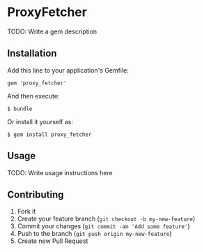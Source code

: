 # ProxyFetcher

TODO: Write a gem description

## Installation

Add this line to your application's Gemfile:

    gem 'proxy_fetcher'

And then execute:

    $ bundle

Or install it yourself as:

    $ gem install proxy_fetcher

## Usage

TODO: Write usage instructions here

## Contributing

1. Fork it
2. Create your feature branch (`git checkout -b my-new-feature`)
3. Commit your changes (`git commit -am 'Add some feature'`)
4. Push to the branch (`git push origin my-new-feature`)
5. Create new Pull Request
